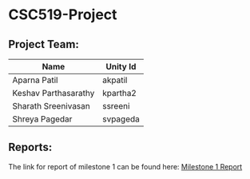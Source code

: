 # CSC519-Project

## Project Team:
| Name         	| Unity Id 	|
|--------------	|----------	|
| Aparna Patil 	| akpatil  	|
| Keshav Parthasarathy 	| kpartha2  	|
| Sharath Sreenivasan 	| ssreeni  	|
| Shreya Pagedar 	| svpageda  	|

## Reports:

The link for report of milestone 1 can be found here:
[Milestone 1 Report](https://github.ncsu.edu/akpatil/CSC519-Project/blob/master/M1/README.md)
